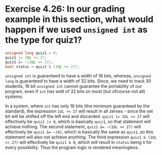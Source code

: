 # Exercise 4.26: In our grading example in this section, what would happen if we used `unsigned int` as the type for quiz1?

```cpp
unsigned long quiz1 = 0;
quiz1 |= 1UL << 27;
quiz1 &= ~(1UL << 27);
bool status = quiz1 & (1UL << 27);
```

`unsigned int` is guaranteed to have a width of 16 bits, whereas, `unsigned long` is guaranteed to have a width of 32 bits. Since, we need to track 30 students, 16 bit `unsigned int` cannot guarantee the portability of our program, even if `int` has widt of 32 bits on most (but ofcourse not all) systems.

In a system, where `int` has only 16 bits (the minimum guaranteed by the standard), the expression `1UL << 27` will result in all zeroes - since the set bit will be shifted off the left end and discarded. `quiz1 |= 1UL << 27` will effectively be `quiz1 |= 0`, which is basically `quiz1`, so that statement will achieve nothing. The second statement, `quiz1 &= ~(1UL << 27)` will effectively be `quiz1 &= ~(0)`, which is basically the same as `quiz1`, so this statement will also not achieve anything. The third expression `quiz1 & (1UL << 27)` will effectively be `quiz1 & 0`, which will result in `status` being `0` for every possibility. Thus the program logic is rendered meaningless.